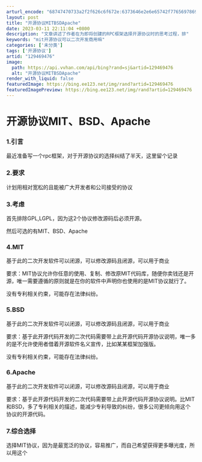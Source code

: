 ```yaml
---
arturl_encode: "68747470733a2f2f626c6f672e:6373646e2e6e65742f77656978696e5f34333637363937382f:61727469636c652f64657461696c732f313239343639343736"
layout: post
title: "开源协议MITBSDApache"
date: 2023-03-11 22:11:04 +0800
description: "文章讲述了作者在为即将创建的RPC框架选择开源协议时的思考过程，排"
keywords: "mit开源协议可以二次开发商用嘛"
categories: ['未分类']
tags: ['开源协议']
artid: "129469476"
image:
  path: https://api.vvhan.com/api/bing?rand=sj&artid=129469476
  alt: "开源协议MITBSDApache"
render_with_liquid: false
featuredImage: https://bing.ee123.net/img/rand?artid=129469476
featuredImagePreview: https://bing.ee123.net/img/rand?artid=129469476
---
```


# 开源协议MIT、BSD、Apache

### 1.引言

最近准备写一个rpc框架，对于开源协议的选择纠结了半天，这里留个记录

### 2.要求

计划用相对宽松的且能被广大开发者和公司接受的协议

### 3.考虑

首先排除GPL,LGPL，因为这2个协议修改源码后必须开源。
  
然后可选的有MIT、BSD、Apache

### 4.MIT

基于此的二次开发软件可以闭源，可以修改源码且闭源，可以用于商业
  
要求：MIT协议允许你任意的使用、复制、修改原MIT代码库，随便你卖钱还是开源，唯一需要遵循的原则就是在你的软件中声明你也使用的是MIT协议就行了。
  
没有专利相关约束，可能存在法律纠纷。

### 5.BSD

基于此的二次开发软件可以闭源，可以修改源码且闭源，可以用于商业
  
要求：基于此开源代码开发的二次代码需要带上此开源代码开源协议说明，唯一多的是不允许使用者借着开源软件名义宣传，比如某某框架加强版。
  
没有专利相关约束，可能存在法律纠纷。

### 6.Apache

基于此的二次开发软件可以闭源，可以修改源码且闭源，可以用于商业
  
要求：基于此开源代码开发的二次代码需要带上此开源代码开源协议说明。比MIT和BSD，多了专利相关的描述，能减少专利导致的纠纷，很多公司更倾向用这个协议的开源代码。

### 7.综合选择

选择MIT协议，因为是最宽泛的协议，容易推广，而自己希望获得更多曝光度，所以用这个
